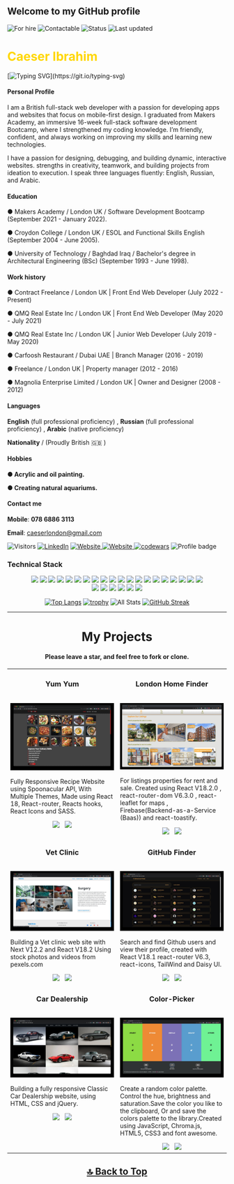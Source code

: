 ## Welcome to my GitHub profile

![For hire](https://img.shields.io/badge/Available_for_hire-Yes-brightgreen) ![Contactable](https://img.shields.io/badge/Contactable-Absolutely_Anytime-yellow) ![Status](https://img.shields.io/badge/Status-Actively_searching_for_a_job-ff69b4) ![Last updated](https://img.shields.io/badge/Last_updated-November_2022-blue)

<h1  style="color:#ffd700" >Caeser Ibrahim</h1>

[![Typing SVG](https://readme-typing-svg.herokuapp.com?font=Mulish&size=25&color=00A0FF&center=true&vCenter=true&width=900&height=60&lines=Full+Stack+Software+Developer;with+a+focus+on+design+and+always+learning.)](https://git.io/typing-svg)

#### Personal Profile

I am a British full-stack web developer with a passion for developing apps and websites that focus on mobile-first design. I graduated from Makers Academy, an immersive 16-week full-stack software development Bootcamp, where I strengthened my coding knowledge. I’m friendly, confident, and always working on improving my skills and learning new technologies.

I have a passion for designing, debugging, and building dynamic, interactive websites. strengths in creativity, teamwork, and building projects from ideation to execution. I speak three languages fluently: English, Russian, and Arabic.

#### Education

● Makers Academy / London UK / Software Development Bootcamp (September 2021 - January 2022).

● Croydon College / London UK / ESOL and Functional Skills English (September 2004 - June 2005).

● University of Technology / Baghdad Iraq / Bachelor's degree in Architectural Engineering (BSc) (September 1993 - June 1998).

#### Work history

● Contract Freelance / London UK | Front End Web Developer (July 2022 - Present)

● QMQ Real Estate Inc / London UK | Front End Web Developer (May 2020 - July 2021)

● QMQ Real Estate Inc / London UK | Junior Web Developer (July 2019 - May 2020)

● Carfoosh Restaurant / Dubai UAE | Branch Manager (2016 - 2019)

● Freelance / London UK | Property manager (2012 - 2016)

● Magnolia Enterprise Limited / London UK | Owner and Designer (2008 - 2012)

#### Languages

**English** (full professional proficiency) , **Russian** (full professional proficiency) , **Arabic** (native proficiency)

**Nationality** / (Proudly British :uk: )

#### Hobbies

**● Acrylic and oil painting.**

**● Creating natural aquariums.**

#### Contact me

**Mobile**: **078 6886 3113**

**Email**: caeserlondon@gmail.com

![Visitors](https://api.visitorbadge.io/api/visitors?path=https%3A%2F%2Fgithub.com%2Fcaeserlondon&countColor=orange) <a href="https://www.linkedin.com/in/caeser-ibrahim"> <img class= "center" src="https://img.shields.io/badge/LinkedIn-0077B5?style=for-the-badge&logo=linkedin&logoColor=white" alt="LinkedIn"></a> <a href="https://caeser-ibrahim.vercel.app"> <img class= "center" src="https://img.shields.io/badge/Personal Portfolio-239120?style=for-the-badge&logo=rss&logoColor=white" alt="Website"> </a> <a href="https://caeser-ibrahim.netlify.app"> <img class= "center" src="https://img.shields.io/badge/On Line CV-ffd700?style=for-the-badge&logo=rss&logoColor=black" alt="Website"> </a> <a href="https://www.codewars.com/users/Caeser%20Ibrahim"> <img calss= "center" src="https://img.shields.io/badge/codewars-E4405F?style=for-the-badge&logo=codewars&logoColor=white" alt="codewars"></a> ![Profile badge](https://www.codewars.com/users/Caeser%20Ibrahim/badges/micro)

### Technical Stack

<div align="center">

<img src="https://img.shields.io/badge/-JavaScript-000000?style=flat&logo=javascript&logoColor=FFCA28" />
<img src="https://img.shields.io/badge/-React-000000?style=flat&logo=react&logoColor=03AABF" />
<img src="https://img.shields.io/badge/-jest-000000?style=flat&logo=Jest&logoColor=C55F93">
<img src="https://img.shields.io/badge/-Node.js-000000?&style=flat&logo=node.js&logoColor=8AC149"/>
<img src="https://img.shields.io/badge/-Next.JS-000000?style=flat&logo=Next.JS&logoColor=white" />
<img src="https://img.shields.io/badge/-NPM-000000?&style=flat&logo=npm&logoColor=CB3837"/>
<img src="https://img.shields.io/badge/-MongoDB-000000?style=flat&logo=mongodb&logoColor=4AAA3C" />
<img src="https://img.shields.io/badge/-MySQL-000000?style=flat&logo=mysql&logoColor=E6892E" />
<img src="https://img.shields.io/badge/-Ruby-000000?&style=flat&logo=ruby&logoColor=e53935"/>
<img src="https://img.shields.io/badge/-Rubi on Rails-000000?style=flat&logo=ruby-on-rails&logoColor=A52C39" />
<img src="https://img.shields.io/badge/-HTML-000000?&style=flat&logo=html5"/>
<img src="https://img.shields.io/badge/-CSS-000000?&style=flat&logo=css3&logoColor=42A5F5"/>
<img src="https://img.shields.io/badge/-bootstrap-000000?style=flat&logo=bootstrap&logoColor=lightpurpul" />
<img src="https://img.shields.io/badge/-Sass-000000?style=flat&logo=sass&logoColor=BE5D8D" />
<img src="https://img.shields.io/badge/-git-000000?&style=flat&logo=git&logoColor=E64A19"/>
<img src="https://img.shields.io/badge/-Github-000000?style=flat&logo=github&logoColor=DEDEDF" />
<img src="https://img.shields.io/badge/-PostMan-000000?style=flat&logo=postman&logoColor=orange" />
<img src="https://img.shields.io/badge/-Firebase-000000?style=flat&logo=firebase&logoColor=FBC02D" />
<img src="https://img.shields.io/badge/-GraphQL-000000?style=flat&logo=GraphQL&logoColor=DE33A6" />
<img src="https://img.shields.io/badge/-vscode-000000?style=flat&logo=visual-studio-code&logoColor=2BA1F1" />

<div align="center">
<img src="https://img.shields.io/badge/Adobe%20Photoshop-31A8FF?style=plastic&logo=Adobe%20Photoshop&logoColor=black" /> <img src="https://img.shields.io/badge/Adobe%20XD-470137?style=plastic&logo=Adobe%20XD&logoColor=#FF61F6" /> <img src="https://img.shields.io/badge/Adobe%20Illustrator-FF9A00?style=plastic&logo=adobe%20illustrator&logoColor=white" /> <img src="https://img.shields.io/badge/Adobe%20InDesign-FF3366?style=plastic&logo=Adobe%20InDesign&logoColor=white" /> <img src="https://img.shields.io/badge/Figma-F24E1E?style=plastic&logo=figma&logoColor=white" /> <img src="https://img.shields.io/badge/Gimp-gray?style=plastic&logo=Gimp&logoColor=white" />

[![Top Langs](https://github-readme-stats.vercel.app/api/top-langs/?username=caeserlondon&layout=compact&theme=dark)](https://github.com/caeserlondon/github-readme-stats) [![trophy](https://github-profile-trophy.vercel.app/?username=caeserlondon&no-frame=true&no-bg=true&rank=-C,-?&theme=juicyfresh&column=4)](https://github.com/caeserlondon/github-profile-trophy)
![All Stats](https://github-readme-stats.vercel.app/api?username=caeserlondon&show_icons=true&include_all_commits=true&count_private=true&theme=dark) [![GitHub Streak](https://github-readme-streak-stats.herokuapp.com/?user=caeserlondon&theme=dark)](https://github.com/caeserlondon)

<hr>
<h1 align="center">My Projects</h1>
 <h4>Please leave a star, and feel free to fork or clone.</h4>
<table>
  <tr>
    <td width="50%" valign="top">
      <h3 align="center">Yum Yum</h3>
        <br />
        <a target="_blank" href="https://yum-yum-caeserlondon.vercel.app">
            <img src="assets/yum-yum.jpg" width="100%" alt="yum-yum"/>
        </a>
        <br />
        <p>Fully Responsive Recipe Website using Spoonacular API, With Multiple Themes, Made using React 18, React-router, Reacts hooks, React Icons and SASS.</p>
      <div align="center">
      <a href="https://yum-yum-caeserlondon.vercel.app" target="_blank"><img src="https://img.shields.io/static/v1?label=|&message=Web Site&color=FFD601&style=plastic&logo=google-chrome&logo-color=white"/></a> &nbsp; <a href="https://github.com/caeserlondon/Yum-Yum" target="_blank"><img src="https://img.shields.io/badge/-Github Repo-FFD601?style=plastic&logo=github&logoColor=blue" /></a>
      </div>
    </td>
   <td width="50%" valign="top">
      <h3 align="center">London Home Finder</h3>
        <br />
        <a target="_blank" href="https://london-home-finder.web.app">
            <img src="/assets/london-home-finder.jpg" width="100%" alt="london-home-finder"/>
        </a>
        <br />
        <p>For listings properties for rent and sale. Created using React V18.2.0 , react-router-dom V6.3.0 , react-leaflet for maps , Firebase(Backend-as-a-Service (Baas)) and react-toastify.</p>
      <div align="center">
      <a href="https://london-home-finder.web.app" target="_blank"><img src="https://img.shields.io/static/v1?label=|&message=Web Site&color=FFD601&style=plastic&logo=google-chrome&logo-color=white"/></a> &nbsp; <a href="https://github.com/caeserlondon/london-home-finder" target="_blank"><img src="https://img.shields.io/badge/-Github Repo-FFD601?style=plastic&logo=github&logoColor=blue" /></a>
      </div>
    </td>
  </tr>
  
  <tr>
 <td width="50%" valign="top">
      <h3 align="center">Vet Clinic</h3>
        <br />
        <a target="_blank" href="https://caeser-vet-clinic.vercel.app">
            <img src="/assets/vet-clinic.jpg" width="100%" alt="Vet-clinic"/>
        </a>
        <br />
        <p>Building a Vet clinic web site with Next V12.2 and React V18.2
Using stock photos and videos from  pexels.com</p>
      <div align="center">
      <a href="https://caeser-vet-clinic.vercel.app" target="_blank"><img src="https://img.shields.io/static/v1?label=|&message=Web Site&color=FFD601&style=plastic&logo=google-chrome&ogo-color=white"/></a> &nbsp; <a href="https://github.com/caeserlondon/vet-clinic" target="_blank"><img src="https://img.shields.io/badge/-Github Repo-FFD601?style=plastic&logo=github&logoColor=blue" /></a>
      </div>
    </td>
   <td width="50%" valign="top">
      <h3 align="center">GitHub Finder</h3>
        <br />
        <a target="_blank" href="https://github-user-finder-caeser.vercel.app">
            <img src="/assets/github-finder.jpg" width="100%" alt="Github-finder"/>
        </a>
        <br />
        <p>Search and find Github users and view their profile, created with React V18.1 react-router V6.3, react-icons, TailWind and Daisy UI.</p>
      <div align="center">
      <a href="https://github-user-finder-caeser.vercel.app" target="_blank"><img src="https://img.shields.io/static/v1?label=|&message=Web Site&color=FFD601&style=plastic&logo=google-chrome&logo-color=white"/></a> &nbsp; <a href="https://github.com/caeserlondon/github-user-finder" target="_blank"><img src="https://img.shields.io/badge/-Github Repo-FFD601?style=plastic&logo=github&logoColor=blue" /></a>
      </div>
    </td>
  </tr>
  <tr>
 <td width="50%" valign="top">
      <h3 align="center">Car Dealership</h3>
        <br />
        <a target="_blank" href="https://caesers-classic-cars.netlify.app">
            <img src="/assets/car-dealership.jpg" width="100%" alt="car-dealership"/>
        </a>
        <br />
        <p>Building a fully responsive Classic Car Dealership website, using HTML, CSS and jQuery.</p>
      <div align="center">
      <a href="https://caesers-classic-cars.netlify.app" target="_blank"><img src="https://img.shields.io/static/v1?label=|&message=Web Site&color=FFD601&style=plastic&logo=google-chrome&logo-color=white"/></a> &nbsp; <a href="https://github.com/caeserlondon/car-dealership" target="_blank"><img src="https://img.shields.io/badge/-Github Repo-FFD601?style=plastic&logo=github&logoColor=blue" /></a>
      </div>
    </td> <td width="50%" valign="top">
      <h3 align="center">Color-Picker</h3>
        <br />
        <a target="_blank" href="https://caeser-color-picker.netlify.app">
            <img src="/assets/color-picker.jpg" width="100%" alt="color-picker"/>
        </a>
        <br />
        <p>Create a random color palette. Control the hue, brightness and saturation.Save the color you like to the clipboard, Or and save the colors palette to the library.Created using JavaScript, Chroma.js, HTML5, CSS3 and font awesome.</p>
      <div align="center">
      <a href="https://caeser-color-picker.netlify.app" target="_blank"><img src="https://img.shields.io/static/v1?label=|&message=Web Site&color=FFD601&style=plastic&logo=google-chrome&logo-color=white"/></a> &nbsp; <a href="https://github.com/caeserlondon/Color-Picker" target="_blank"><img src="https://img.shields.io/badge/-Github Repo-FFD601?style=plastic&logo=github&logoColor=blue" /></a>
      </div>
    </td>
  </tr>
</table>

## [🔝 Back to Top](#Welcome-to-my-GitHub-profile)
